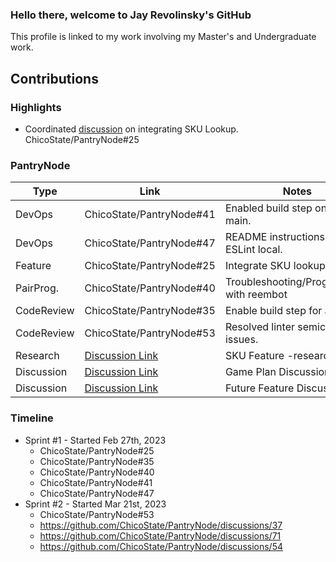 ### Hello there, welcome to Jay Revolinsky's GitHub

This profile is linked to my work involving my Master's and Undergraduate work.

## Contributions

### Highlights

* Coordinated [discussion](https://github.com/ChicoState/PantryNode/discussions/37) on integrating SKU Lookup. ChicoState/PantryNode#25

### PantryNode

| Type       | Link                     | Notes                                      |
|------------|--------------------------|--------------------------------------------|
| DevOps     | ChicoState/PantryNode#41 | Enabled build step on push to main.        | 
| DevOps     | ChicoState/PantryNode#47 | README instructions - run ESLint local.    | 
| Feature    | ChicoState/PantryNode#25 | Integrate SKU lookup.                      | 
| PairProg.  | ChicoState/PantryNode#40 | Troubleshooting/Programming with reembot   |
| CodeReview | ChicoState/PantryNode#35 | Enable build step for all PRs.             |
| CodeReview | ChicoState/PantryNode#53 | Resolved linter semicolon issues.          |
| Research   | [Discussion Link](https://github.com/ChicoState/PantryNode/discussions/37) | SKU Feature -research.                     |
| Discussion | [Discussion Link](https://github.com/ChicoState/PantryNode/discussions/71) | Game Plan Discussion.                     |
| Discussion | [Discussion Link](https://github.com/ChicoState/PantryNode/discussions/54) | Future Feature Discussion.                     |

### Timeline

* Sprint #1 - Started Feb 27th, 2023
  - ChicoState/PantryNode#25 
  - ChicoState/PantryNode#35 
  - ChicoState/PantryNode#40 
  - ChicoState/PantryNode#41 
  - ChicoState/PantryNode#47 
* Sprint #2 - Started Mar 21st, 2023
  - ChicoState/PantryNode#53
  - https://github.com/ChicoState/PantryNode/discussions/37
  - https://github.com/ChicoState/PantryNode/discussions/71
  - https://github.com/ChicoState/PantryNode/discussions/54

